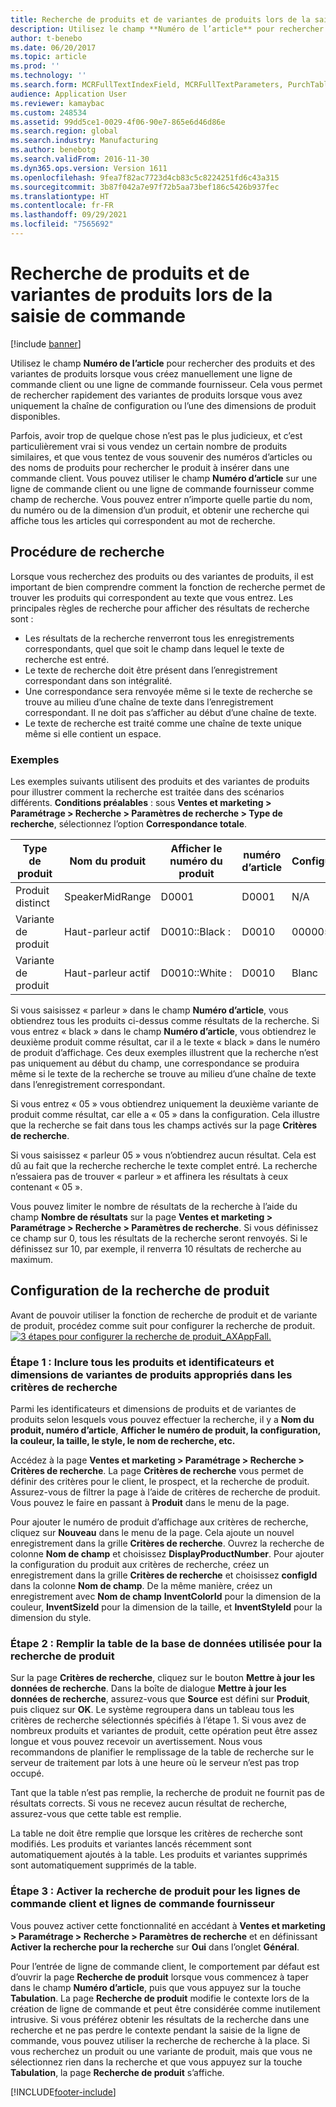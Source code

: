 ```yaml
---
title: Recherche de produits et de variantes de produits lors de la saisie de commande
description: Utilisez le champ **Numéro de l’article** pour rechercher des produits et des variantes de produits lorsque vous créez manuellement une ligne de commande client ou une ligne de commande fournisseur. Cela vous permet de rechercher rapidement des variantes de produits lorsque vous avez uniquement la chaîne de configuration ou l’une des dimensions de produit disponibles.
author: t-benebo
ms.date: 06/20/2017
ms.topic: article
ms.prod: ''
ms.technology: ''
ms.search.form: MCRFullTextIndexField, MCRFullTextParameters, PurchTable, PurchTablePart, SalesTable
audience: Application User
ms.reviewer: kamaybac
ms.custom: 248534
ms.assetid: 99dd5ce1-0029-4f06-90e7-865e6d46d86e
ms.search.region: global
ms.search.industry: Manufacturing
ms.author: benebotg
ms.search.validFrom: 2016-11-30
ms.dyn365.ops.version: Version 1611
ms.openlocfilehash: 9fea7f82ac7723d4cb83c5c8224251fd6c43a315
ms.sourcegitcommit: 3b87f042a7e97f72b5aa73bef186c5426b937fec
ms.translationtype: HT
ms.contentlocale: fr-FR
ms.lasthandoff: 09/29/2021
ms.locfileid: "7565692"
---
```

# <a name="search-for-products-and-product-variants-during-order-entry"></a>Recherche de produits et de variantes de produits lors de la saisie de commande

[!include [banner](../includes/banner.md)]

Utilisez le champ **Numéro de l’article** pour rechercher des produits et des variantes de produits lorsque vous créez manuellement une ligne de commande client ou une ligne de commande fournisseur.  Cela vous permet de rechercher rapidement des variantes de produits lorsque vous avez uniquement la chaîne de configuration ou l’une des dimensions de produit disponibles.

Parfois, avoir trop de quelque chose n’est pas le plus judicieux, et c’est particulièrement vrai si vous vendez un certain nombre de produits similaires, et que vous tentez de vous souvenir des numéros d’articles ou des noms de produits pour rechercher le produit à insérer dans une commande client. Vous pouvez utiliser le champ **Numéro d’article** sur une ligne de commande client ou une ligne de commande fournisseur comme champ de recherche. Vous pouvez entrer n’importe quelle partie du nom, du numéro ou de la dimension d’un produit, et obtenir une recherche qui affiche tous les articles qui correspondent au mot de recherche.

## <a name="how-search-works"></a>Procédure de recherche
Lorsque vous recherchez des produits ou des variantes de produits, il est important de bien comprendre comment la fonction de recherche permet de trouver les produits qui correspondent au texte que vous entrez. Les principales règles de recherche pour afficher des résultats de recherche sont :

-   Les résultats de la recherche renverront tous les enregistrements correspondants, quel que soit le champ dans lequel le texte de recherche est entré.
-   Le texte de recherche doit être présent dans l’enregistrement correspondant dans son intégralité.
-   Une correspondance sera renvoyée même si le texte de recherche se trouve au milieu d’une chaîne de texte dans l’enregistrement correspondant. Il ne doit pas s’afficher au début d’une chaîne de texte.
-   Le texte de recherche est traité comme une chaîne de texte unique même si elle contient un espace.

### <a name="examples"></a>Exemples

Les exemples suivants utilisent des produits et des variantes de produits pour illustrer comment la recherche est traitée dans des scénarios différents. **Conditions préalables** : sous **Ventes et marketing &gt; Paramétrage &gt; Recherche &gt; Paramètres de recherche &gt; Type de recherche**, sélectionnez l’option **Correspondance totale**.

| Type de produit     | Nom du produit    | Afficher le numéro du produit | numéro d’article | Configuration |
|------------------|-----------------|------------------------|-------------|---------------|
| Produit distinct | SpeakerMidRange | D0001                  | D0001       | N/A            |
| Variante de produit  | Haut-parleur actif  | D0010::Black :         | D0010       | 000005        |
| Variante de produit  | Haut-parleur actif  | D0010::White :         | D0010       | Blanc         |

Si vous saisissez « parleur » dans le champ **Numéro d’article**, vous obtiendrez tous les produits ci-dessus comme résultats de la recherche. Si vous entrez « black » dans le champ **Numéro d’article**, vous obtiendrez le deuxième produit comme résultat, car il a le texte « black » dans le numéro de produit d’affichage. Ces deux exemples illustrent que la recherche n’est pas uniquement au début du champ, une correspondance se produira même si le texte de la recherche se trouve au milieu d’une chaîne de texte dans l’enregistrement correspondant.  

Si vous entrez « 05 » vous obtiendrez uniquement la deuxième variante de produit comme résultat, car elle a « 05 » dans la configuration. Cela illustre que la recherche se fait dans tous les champs activés sur la page **Critères de recherche**.  

Si vous saisissez « parleur 05 » vous n’obtiendrez aucun résultat. Cela est dû au fait que la recherche recherche le texte complet entré. La recherche n’essaiera pas de trouver « parleur » et affinera les résultats à ceux contenant « 05 ».  

Vous pouvez limiter le nombre de résultats de la recherche à l’aide du champ **Nombre de résultats** sur la page **Ventes et marketing &gt; Paramétrage &gt; Recherche &gt; Paramètres de recherche**. Si vous définissez ce champ sur 0, tous les résultats de la recherche seront renvoyés. Si le définissez sur 10, par exemple, il renverra 10 résultats de recherche au maximum.

## <a name="configure-the-product-search"></a>Configuration de la recherche de produit
Avant de pouvoir utiliser la fonction de recherche de produit et de variante de produit, procédez comme suit pour configurer la recherche de produit. [![3 étapes pour configurer la recherche de produit\_AXAppFall.](./media/3-steps-to-configure-product-search_axappfall.png)](./media/3-steps-to-configure-product-search_axappfall.png)

### <a name="step-1-include-all-the-relevant-product-and-product-variant-identifiers-and-dimensions-in-the-search-criteria"></a>Étape 1 : Inclure tous les produits et identificateurs et dimensions de variantes de produits appropriés dans les critères de recherche

Parmi les identificateurs et dimensions de produits et de variantes de produits selon lesquels vous pouvez effectuer la recherche, il y a **Nom du produit, numéro d’article**, **Afficher le numéro de produit, la configuration, la couleur, la taille, le style, le nom de recherche, etc.**  

Accédez à la page **Ventes et marketing &gt; Paramétrage &gt; Recherche &gt; Critères de recherche**. La page **Critères de recherche** vous permet de définir des critères pour le client, le prospect, et la recherche de produit. Assurez-vous de filtrer la page à l’aide de critères de recherche de produit. Vous pouvez le faire en passant à **Produit** dans le menu de la page.  

Pour ajouter le numéro de produit d’affichage aux critères de recherche, cliquez sur **Nouveau** dans le menu de la page. Cela ajoute un nouvel enregistrement dans la grille **Critères de recherche**. Ouvrez la recherche de colonne **Nom de champ** et choisissez **DisplayProductNumber**. Pour ajouter la configuration du produit aux critères de recherche, créez un enregistrement dans la grille **Critères de recherche** et choisissez **configId** dans la colonne **Nom de champ**. De la même manière, créez un enregistrement avec **Nom de champ** **InventColorId** pour la dimension de la couleur, **InventSizeId** pour la dimension de la taille, et **InventStyleId** pour la dimension du style.

### <a name="step-2-populate-the-database-table-that-is-used-for-product-search"></a>Étape 2 : Remplir la table de la base de données utilisée pour la recherche de produit

Sur la page **Critères de recherche**, cliquez sur le bouton **Mettre à jour les données de recherche**. Dans la boîte de dialogue **Mettre à jour les données de recherche**, assurez-vous que **Source** est défini sur **Produit**, puis cliquez sur **OK**. Le système regroupera dans un tableau tous les critères de recherche sélectionnés spécifiés à l’étape 1. Si vous avez de nombreux produits et variantes de produit, cette opération peut être assez longue et vous pouvez recevoir un avertissement. Nous vous recommandons de planifier le remplissage de la table de recherche sur le serveur de traitement par lots à une heure où le serveur n’est pas trop occupé.  

Tant que la table n’est pas remplie, la recherche de produit ne fournit pas de résultats corrects. Si vous ne recevez aucun résultat de recherche, assurez-vous que cette table est remplie.  

La table ne doit être remplie que lorsque les critères de recherche sont modifiés. Les produits et variantes lancés récemment sont automatiquement ajoutés à la table. Les produits et variantes supprimés sont automatiquement supprimés de la table.

### <a name="step-3-enable-the-lookup-for-product-search-on-sales-and-purchase-order-lines"></a>Étape 3 : Activer la recherche de produit pour les lignes de commande client et lignes de commande fournisseur

Vous pouvez activer cette fonctionnalité en accédant à **Ventes et marketing &gt; Paramétrage &gt; Recherche &gt; Paramètres de recherche** et en définissant **Activer la recherche pour la recherche** sur **Oui** dans l’onglet **Général**.  

Pour l’entrée de ligne de commande client, le comportement par défaut est d’ouvrir la page **Recherche de produit** lorsque vous commencez à taper dans le champ **Numéro d’article**, puis que vous appuyez sur la touche **Tabulation**. La page **Recherche de produit** modifie le contexte lors de la création de ligne de commande et peut être considérée comme inutilement intrusive. Si vous préférez obtenir les résultats de la recherche dans une recherche et ne pas perdre le contexte pendant la saisie de la ligne de commande, vous pouvez utiliser la recherche de recherche à la place. Si vous recherchez un produit ou une variante de produit, mais que vous ne sélectionnez rien dans la recherche et que vous appuyez sur la touche **Tabulation**, la page **Recherche de produit** s’affiche.





[!INCLUDE[footer-include](../../includes/footer-banner.md)]